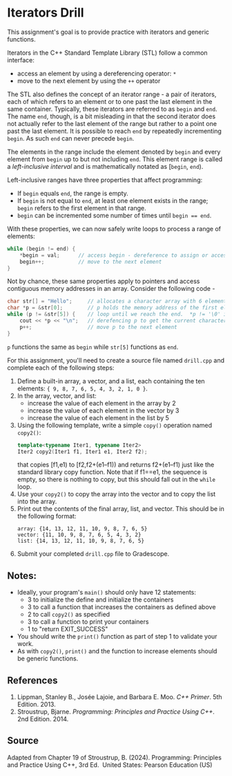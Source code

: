 # Iterators Drill

This assignment's goal is to provide practice with iterators and generic functions.

Iterators in the C++ Standard Template Library (STL) follow a common interface:
- access an element by using a dereferencing operator: `*`
- move to the next element by using the `++` operator

The STL also defines the concept of an iterator range - a pair of iterators, each
of which refers to an element or to one past the last element in the same
container. Typically, these iterators are referred to as `begin` and `end`.
The name `end`, though, is a bit misleading in that the second iterator does 
not actually refer to the last element of the range but rather to a point one
past the last element.  It is possible to reach `end` by repeatedly incrementing `begin`.
As such `end` can never precede `begin`.

The elements in the range include the element denoted by `begin` and every element
from `begin` up to but not including `end`.  This element range is called a 
*left-inclusive interval* and is mathematically notated as [`begin`, `end`).

Left-inclusive ranges have three properties that affect programming:
- If `begin` equals `end`, the range is empty.
- If `begin` is not equal to `end`, at least one element exists in the range;
  `begin` refers to the first element in that range.
- `begin` can be incremented some number of times until `begin == end`.

With these properties, we can now safely write loops to process a range of elements:
```c++
while (begin != end) {
	*begin = val;      // access begin - dereference to assign or access the value
	begin++;           // move to the next element
}
```

Not by chance, these same properties apply to pointers and access contiguous memory
addresses in an array. Consider the following code - 
```c++
char str[] = "Hello";     // allocates a character array with 6 elements - str[5] = '\0'
char *p = &str[0];        // p holds the memory address of the first element
while (p != &str[5]) {    // loop until we reach the end.  *p != '\0' is equivalent
    cout << *p << "\n";   // derefencing p to get the current character
    p++;                  // move p to the next element
}
```
`p` functions the same as `begin` while `str[5]` functions as `end`.

For this assignment, you'll need to create a source file named `drill.cpp` and complete each of the following steps: 

1. Define a built-in array, a vector, and a list, each containing the ten elements: 
   `{ 9, 8, 7, 6, 5, 4, 3, 2, 1, 0 }`.
2. In the array, vector, and list:
   - increase the value of each element in the array by 2
   - increase the value of each element in the vector by 3 
   - increase the value of each element in the list by 5
3. Using the following template, write a simple `copy()` operation named `copy2()`:
   ```c++
   template<typename Iter1, typename Iter2>
   Iter2 copy2(Iter1 f1, Iter1 e1, Iter2 f2);
   
   ```
   that copies [f1,e1) to [f2,f2+(e1–f1)) and returns f2+(e1–f1) just like the 
   standard library copy function. Note that if f1==e1, the sequence is empty, 
   so there is nothing to copy, but this should fall out in the `while` loop.
4. Use your `copy2()` to copy the array into the vector and to copy the list into the array. 
5. Print out the contents of the final array, list, and vector. This should be in the following
   format:
   ```
   array: {14, 13, 12, 11, 10, 9, 8, 7, 6, 5}
   vector: {11, 10, 9, 8, 7, 6, 5, 4, 3, 2}
   list: {14, 13, 12, 11, 10, 9, 8, 7, 6, 5}
   ```
6. Submit your completed `drill.cpp` file to Gradescope.

## Notes:
- Ideally, your program's `main()` should only have 12 statements:
  - 3 to initialize the define and initialize the containers
  - 3 to call a function that increases the containers as defined above
  - 2 to call `copy2()` as specified
  - 3 to call a function to print your containers
  - 1 to "return EXIT_SUCCESS"
- You should write the `print()` function as part of step 1 to validate your work.
- As with `copy2()`, `print()` and the function to increase elements should be generic functions.


## References
1. Lippman, Stanley B., Josée Lajoie, and Barbara E. Moo. _C++ Primer_. 5th Edition. 2013.
2. Stroustrup, Bjarne. _Programming: Principles and Practice Using C++_. 2nd Edition. 2014.

## Source
Adapted from Chapter 19 of 
Stroustrup, B. (2024). Programming: Principles and Practice Using C++, 3rd Ed. 
United States: Pearson Education (US)